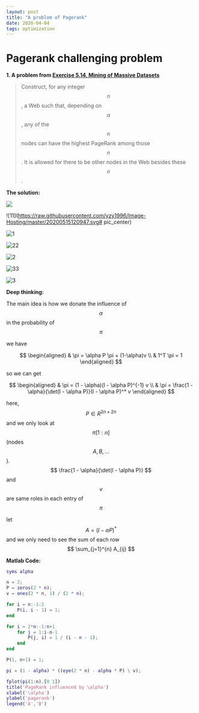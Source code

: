 ```yaml
---
layout: post
title: "A problem of Pagerank"
date: 2020-04-04
tags: optimization
---
```


# Pagerank challenging problem

**1. A problem from [Exercise 5.14, Mining of Massive Datasets](http://infolab.stanford.edu/~ullman/mmds/ch5.pdf)**

> Construct, for any integer $$ n $$, a Web such that, depending on $$ \alpha $$, any of the $$ n $$ nodes can have the highest PageRank among those $$ n $$. It is allowed for there to be other nodes in the Web besides these $$ n $$.

**The solution:**

<img src="https://raw.githubusercontent.com/yzy1996/Image-Hosting/master/20200515120947.svg" align="middle"/>

![11](https://raw.githubusercontent.com/yzy1996/Image-Hosting/master/20200515120947.svg# pic_center)

![1](https://raw.githubusercontent.com/yzy1996/Image-Hosting/master/20200515120952.svg)

![22](https://raw.githubusercontent.com/yzy1996/Image-Hosting/master/20200515120958.svg)

![2](https://raw.githubusercontent.com/yzy1996/Image-Hosting/master/20200515120957.svg)

![33](https://raw.githubusercontent.com/yzy1996/Image-Hosting/master/20200515121002.svg)

![3](https://raw.githubusercontent.com/yzy1996/Image-Hosting/master/20200515121005.svg)

**Deep thinking:** 

The main idea is how we donate the influence of $$ \alpha $$ in the probability of $$ \pi $$ 

we have

$$
\begin{aligned}
& \pi = \alpha P \pi + (1-\alpha)v \\
& 1^T \pi = 1
\end{aligned}
$$

so we can get

$$
\begin{aligned}
& \pi = (1 - \alpha)(I - \alpha P)^{-1} v \\
& \pi = \frac{1 - \alpha}{\det(I - \alpha P)}(I - \alpha P)^* v
\end{aligned}
$$

here, $$ P \in R^{2n \times 2n} $$ and we only look at $$ \pi[1:n] $$ (nodes $$ A, B, \dots $$). $$ \frac{1 - \alpha}{\det(I - \alpha P)} $$  and $$ v $$ are same roles in each entry of $$ \pi $$ 

let $$ A = (I - \alpha P)^* $$ and we only need to see the sum of each row $$ \sum_{j=1}^{n} A_{ij} $$

**Matlab Code:**

```matlab
syms alpha

n = 2;
P = zeros(2 * n);
v = ones(2 * n, 1) / (2 * n);

for i = n:-1:2
    P(i, i - 1) = 1;
end

for i = 2*n:-1:n+1
    for j = 1:i-n-1
        P(j, i) = 1 / (i - n - 1);
    end
end

P(1, n+1) = 1;

pi = (1 - alpha) * ((eye(2 * n) - alpha * P) \ v);

fplot(pi(1:n),[0 1])
title('PageRank influenced by \alpha')
xlabel('\alpha')
ylabel('pagerank')
legend('A','B')
```

